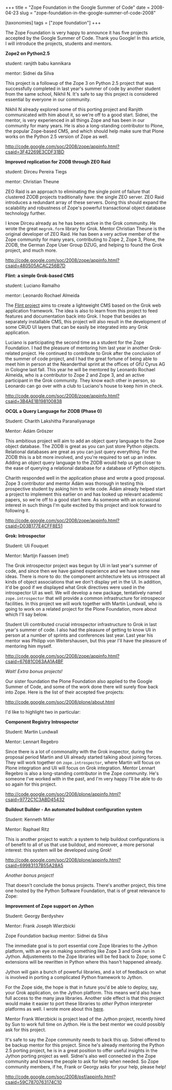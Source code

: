 +++
title = "Zope Foundation in the Google Summer of Code"
date = 2008-04-23
slug = "zope-foundation-in-the-google-summer-of-code-2008"

[taxonomies]
tags = ["zope foundation"]
+++

The Zope Foundation is very happy to announce it has five projects
accepted by the Google Summer of Code. Thank you Google! In this
article, I will introduce the projects, students and mentors.

**Zope2 on Python2.5**

student: ranjith babu kannikara

mentor: Sidnei da Silva

This project is a followup of the Zope 3 on Python 2.5 project that was
successfully completed in last year's summer of code by another student
from the same school, Nikhil N. It's safe to say this project is
considered essential by everyone in our community.

Nikhil N already explored some of this porting project and Ranjith
communicated with him about it, so we're off to a good start. Sidnei,
the mentor, is very experienced in all things Zope and has been in our
community for many years. He is also a long-standing contributor to
Plone, the popular Zope-based CMS, and which should help make sure that
Plone works on the Python 2.5 version of Zope as well.

<http://code.google.com/soc/2008/zope/appinfo.html?csaid=3F42269E3CDF31BD>

**Improved replication for ZODB through ZEO Raid**

student: Dirceu Pereira Tiegs

mentor: Christian Theune

ZEO Raid is an approach to eliminating the single point of failure that
clustered ZODB projects traditionally have: the single ZEO server. ZEO
Raid introduces a redundant array of these servers. Doing this should
expand the scalability and robustness of Zope's powerful transactional
object database technology further.

I know Dirceu already as he has been active in the Grok community. He
wrote the great `megrok.form` library for Grok. Mentor Christian Theune
is the original developer of ZEO Raid. He has been a very active member
of the Zope community for many years, contributing to Zope 2, Zope 3,
Plone, the ZODB, the German Zope User Group DZUG, and helping to found
the Grok project, and much more.

<http://code.google.com/soc/2008/zope/appinfo.html?csaid=480505ACAC256B7D>

**Flint: a simple Grok-based CMS**

student: Luciano Ramalho

mentor: Leonardo Rochael Almeida

The [Flint project](http://code.google.com/p/flint-cms/) aims to create
a lightweight CMS based on the Grok web application framework. The idea
is also to learn from this project to feed features and documentation
back into Grok. I hope that besides an separately installable CMS, this
project will also result in the development of some CRUD UI layers that
can be easily be integrated into any Grok application.

Luciano is participating the second time as a student for the Zope
Foundation. I had the pleasure of mentoring him last year in another
Grok-related project. He continued to contribute to Grok after the
conclusion of the summer of code project, and I had the great fortune of
being able to meet him in person at the Neanderthal sprint at the
offices of GfU Cyrus AG in Cologne last fall. This year he will be
mentored by Leonardo Rochael Almeida, who is a contributor to Zope 2 and
Zope 3, and an active participant in the Grok community. They know each
other in person, so Leonardo can go over with a club to Luciano's house
to keep him in check.

<http://code.google.com/soc/2008/zope/appinfo.html?csaid=3B4AE1B198100838>

**OCQL a Query Language for ZODB (Phase 0)**

Student: Charith Lakshitha Paranaliyanage

Mentor: Ádám Gröszer

This ambitious project will aim to add an object query language to the
Zope object database. The ZODB is great as you can just store Python
objects. Relational databases are great as you can just query
everything. For the ZODB this is a bit more involved, and you're
required to set up an index. Adding an object query language to the ZODB
would help us get closer to the ease of querying a relational database
for a database of Python objects.

Charith responded well in the application phase and wrote a good
proposal. Zope 3 contributor and mentor Ádám was thorough in testing
this prospective student by asking him to write code. Ádám already
helped start a project to implement this earlier on and has looked up
relevant academic papers, so we're off to a good start here. As someone
with an occasional interest in such things I'm quite excited by this
project and look forward to following it.

<http://code.google.com/soc/2008/zope/appinfo.html?csaid=D03B177E4CFF8E51>

**Grok: Introspector**

Student: Uli Fouquet

Mentor: Martijn Faassen (me!)

The Grok introspector project was begun by Uli in last year's summer of
code, and since then we have gained experience and we have some new
ideas. There is more to do: the component architecture lets us
introspect all kinds of object associations that we don't display yet in
the UI. In addition, it'd be good if we displayed what Grok directives
were used in the introspector UI as well. We will develop a new package,
tentatively named `zope.introspector` that will provide a common
infrastructure for introspecor facilities. In this project we will work
together with Martin Lundwall, who is going to work on a related project
for the Plone Foundation, more about which I'll say below.

Student Uli contributed crucial introspector infrastructure to Grok in
last year's summer of code. I also had the pleasure of getting to know
Uli in person at a number of sprints and conferences last year. Last
year his mentor was Philipp von Weitershausen, but this year I'll have
the pleasure of mentoring him myself.

<http://code.google.com/soc/2008/zope/appinfo.html?csaid=67681C063AA1A4BF>

_Wait! Extra bonus projects!_

Our sister foundation the Plone Foundation also applied to the Google
Summer of Code, and some of the work done there will surely flow back
into Zope. Here is the list of their accepted five projects:

<http://code.google.com/soc/2008/plone/about.html>

I'd like to highlight two in particular:

**Component Registry Introspector**

Student: Martin Lundwall

Mentor: Lennart Regebro

Since there is a lot of commonality with the Grok inspector, during the
proposal period Martin and Uli already started talking about joining
forces. They will work together on `zope.introspector`, where Martin
will focus on Plone integration and Uli will focus on Grok integration.
Mentor Lennart Regebro is also a long-standing contributor in the Zope
community. He's someone I've worked with in the past, and I'm very happy
I'll be able to do so again for this project.

<http://code.google.com/soc/2008/plone/appinfo.html?csaid=9772C1C3ABD45432>

**Buildout Builder - An automated buildout configuration system**

Student: Kenneth Miller

Mentor: Raphael Ritz

This is another project to watch: a system to help buildout
configurations is of benefit to all of us that use buildout, and
moreover, a more personal interest: this system will be developed using
Grok!

<http://code.google.com/soc/2008/plone/appinfo.html?csaid=69983137B55A28A5>

_Another bonus project!_

That doesn't conclude the bonus projects. There's another project, this
time one hosted by the Python Software Foundation, that is of great
relevance to Zope:

**Improvement of Zope support on Jython**

Student: Georgy Berdyshev

Mentor: Frank Joseph Wierzbicki

Zope Foundation backup mentor: Sidnei da Silva

The immediate goal is to port essential core Zope libraries to the
Jython platform, with an eye on making something like Zope 3 and Grok
run in Jython. Adjustements to the Zope libraries will be fed back to
Zope; some C extensions will be rewritten in Python where this hasn't
happened already.

Jython will gain a bunch of powerful libraries, and a lot of feedback on
what is involved in porting a complicated Python framework to Jython.

For the Zope side, the hope is that in future you'd be able to deploy, say,
your Grok application, on the Jython platform. This means we'd also have full
access to the many java libraries. Another side effect is that this project
would make it easier to port these libraries to _other_ Python interpreter
platforms as well. I wrote more about this
[here](@/posts/porting-zope-to-different-pythons.md).

Mentor Frank Wierzbicki is project lead of the Jython project, recently
hired by Sun to work full time on Jython. He is the best mentor we could
possibly ask for this project.

It's safe to say the Zope community needs to back this up. Sidnei
offered to be backup mentor for this project. Since he's already
mentoring the Python 2.5 porting project, he is in a great position to
offer useful insights in the Jython porting project as well. Sidnei's
also well connected in the Zope community and knows the people to ask
for help when needed. So Zope community members, if he, Frank or Georgy
asks for your help, please help!

<http://code.google.com/soc/2008/psf/appinfo.html?csaid=59C7870763174C10>
